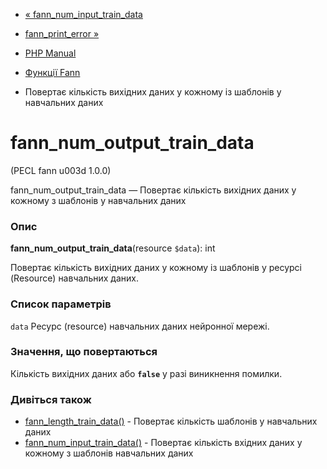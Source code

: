 - [«
fann_num_input_train_data](function.fann-num-input-train-data.md)
- [fann_print_error »](function.fann-print-error.md)

- [PHP Manual](index.md)
- [Функції Fann](ref.fann.md)
- Повертає кількість вихідних даних у кожному із шаблонів у
навчальних даних

# fann_num_output_train_data

(PECL fann u003d 1.0.0)

fann_num_output_train_data — Повертає кількість вихідних даних у
кожному з шаблонів у навчальних даних

### Опис

**fann_num_output_train_data**(resource `$data`): int

Повертає кількість вихідних даних у кожному із шаблонів у ресурсі
(Resource) навчальних даних.

### Список параметрів

`data`
Ресурс (resource) навчальних даних нейронної мережі.

### Значення, що повертаються

Кількість вихідних даних або **`false`** у разі виникнення
помилки.

### Дивіться також

- [fann_length_train_data()](function.fann-length-train-data.md) -
Повертає кількість шаблонів у навчальних даних
- [fann_num_input_train_data()](function.fann-num-input-train-data.md) -
Повертає кількість вхідних даних у кожному з шаблонів
навчальних даних
